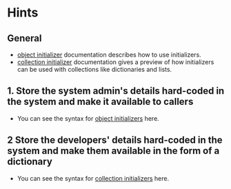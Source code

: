 # Hints

## General

- [object initializer][object-initializers] documentation describes how to use initializers.
- [collection initializer][collection-initializers] documentation gives a preview of how initializers can be used with collections like dictionaries and lists.

## 1. Store the system admin's details hard-coded in the system and make it available to callers

- You can see the syntax for [object initializers][object-initializers] here.

## 2 Store the developers' details hard-coded in the system and make them available in the form of a dictionary

- You can see the syntax for [collection initializers][collection-initializers] here.

[object-initializers]: https://docs.microsoft.com/en-us/dotnet/csharp/programming-guide/classes-and-structs/object-and-collection-initializers#object-initializers
[collection-initializers]: https://docs.microsoft.com/en-us/dotnet/csharp/programming-guide/classes-and-structs/object-and-collection-initializers#collection-initializers